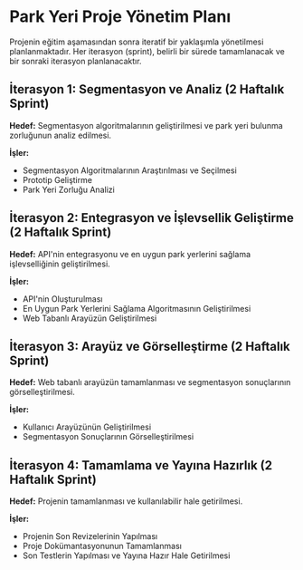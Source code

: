 # Park Yeri Proje Yönetim Planı

Projenin eğitim aşamasından sonra iteratif bir yaklaşımla yönetilmesi planlanmaktadır. Her iterasyon (sprint), belirli bir sürede tamamlanacak ve bir sonraki iterasyon planlanacaktır.

## İterasyon 1: Segmentasyon ve Analiz (2 Haftalık Sprint)

**Hedef:** Segmentasyon algoritmalarının geliştirilmesi ve park yeri bulunma zorluğunun analiz edilmesi.

**İşler:**
- Segmentasyon Algoritmalarının Araştırılması ve Seçilmesi
- Prototip Geliştirme
- Park Yeri Zorluğu Analizi

## İterasyon 2: Entegrasyon ve İşlevsellik Geliştirme (2 Haftalık Sprint)

**Hedef:** API'nin entegrasyonu ve en uygun park yerlerini sağlama işlevselliğinin geliştirilmesi.

**İşler:**
- API'nin Oluşturulması
- En Uygun Park Yerlerini Sağlama Algoritmasının Geliştirilmesi
- Web Tabanlı Arayüzün Geliştirilmesi

## İterasyon 3: Arayüz ve Görselleştirme (2 Haftalık Sprint)

**Hedef:** Web tabanlı arayüzün tamamlanması ve segmentasyon sonuçlarının görselleştirilmesi.

**İşler:**
- Kullanıcı Arayüzünün Geliştirilmesi
- Segmentasyon Sonuçlarının Görselleştirilmesi

## İterasyon 4: Tamamlama ve Yayına Hazırlık (2 Haftalık Sprint)

**Hedef:** Projenin tamamlanması ve kullanılabilir hale getirilmesi.

**İşler:**
- Projenin Son Revizelerinin Yapılması
- Proje Dokümantasyonunun Tamamlanması
- Son Testlerin Yapılması ve Yayına Hazır Hale Getirilmesi
